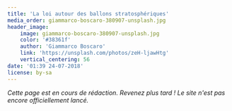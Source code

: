 ```yaml
---
title: 'La loi autour des ballons stratosphériques'
media_order: giammarco-boscaro-380907-unsplash.jpg
header_image:
    image: giammarco-boscaro-380907-unsplash.jpg
    color: '#38361f'
    author: 'Giammarco Boscaro'
    link: 'https://unsplash.com/photos/zeH-ljawHtg'
    vertical_centering: 56
date: '01:39 24-07-2018'
license: by-sa
---
```


_Cette page est en cours de rédaction. Revenez plus tard ! Le site n'est pas encore officiellement lancé._